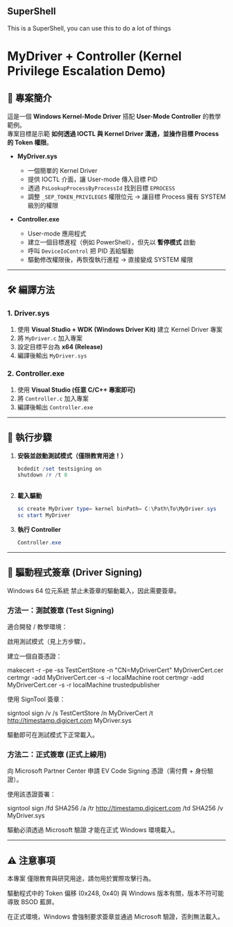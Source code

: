 ## SuperShell
This is a SuperShell, you can use this to do a lot of things

# MyDriver + Controller (Kernel Privilege Escalation Demo)

## 📖 專案簡介
這是一個 **Windows Kernel-Mode Driver** 搭配 **User-Mode Controller** 的教學範例。  
專案目標是示範 **如何透過 IOCTL 與 Kernel Driver 溝通，並操作目標 Process 的 Token 權限**。  

- **MyDriver.sys**  
  - 一個簡單的 Kernel Driver  
  - 提供 IOCTL 介面，讓 User-mode 傳入目標 PID  
  - 透過 `PsLookupProcessByProcessId` 找到目標 `EPROCESS`  
  - 調整 `_SEP_TOKEN_PRIVILEGES` 權限位元 → 讓目標 Process 擁有 SYSTEM 級別的權限  

- **Controller.exe**  
  - User-mode 應用程式  
  - 建立一個目標進程（例如 PowerShell），但先以 **暫停模式** 啟動  
  - 呼叫 `DeviceIoControl` 把 PID 丟給驅動  
  - 驅動修改權限後，再恢復執行進程 → 直接變成 SYSTEM 權限  

---

## 🛠️ 編譯方法

### 1. Driver.sys
1. 使用 **Visual Studio + WDK (Windows Driver Kit)** 建立 Kernel Driver 專案  
2. 將 `MyDriver.c` 加入專案  
3. 設定目標平台為 **x64 (Release)**  
4. 編譯後輸出 `MyDriver.sys`  

### 2. Controller.exe
1. 使用 **Visual Studio (任意 C/C++ 專案即可)**  
2. 將 `Controller.c` 加入專案  
3. 編譯後輸出 `Controller.exe`  

---

## 🚀 執行步驟

1. **安裝並啟動測試模式（僅限教育用途！）**  
   ```powershell
   bcdedit /set testsigning on
   shutdown /r /t 0
  
2. **載入驅動**  
   ```powershell
   sc create MyDriver type= kernel binPath= C:\Path\To\MyDriver.sys
   sc start MyDriver
   
3. **執行 Controller**  
   ```powershell
   Controller.exe


---

## 🔑 驅動程式簽章 (Driver Signing)

Windows 64 位元系統 禁止未簽章的驅動載入，因此需要簽章。

### 方法一：測試簽章 (Test Signing)

適合開發 / 教學環境：

啟用測試模式（見上方步驟）。

建立一個自簽憑證：

makecert -r -pe -ss TestCertStore -n "CN=MyDriverCert" MyDriverCert.cer
certmgr -add MyDriverCert.cer -s -r localMachine root
certmgr -add MyDriverCert.cer -s -r localMachine trustedpublisher


使用 SignTool 簽章：

signtool sign /v /s TestCertStore /n MyDriverCert /t http://timestamp.digicert.com MyDriver.sys


驅動即可在測試模式下正常載入。

### 方法二：正式簽章 (正式上線用)

向 Microsoft Partner Center 申請 EV Code Signing 憑證（需付費 + 身份驗證）。

使用該憑證簽署：

signtool sign /fd SHA256 /a /tr http://timestamp.digicert.com /td SHA256 /v MyDriver.sys


驅動必須透過 Microsoft 驗證 才能在正式 Windows 環境載入。


---

## ⚠️ 注意事項

本專案 僅限教育與研究用途，請勿用於實際攻擊行為。

驅動程式中的 Token 偏移 (0x248, 0x40) 與 Windows 版本有關，版本不符可能導致 BSOD 藍屏。

在正式環境，Windows 會強制要求簽章並通過 Microsoft 驗證，否則無法載入。
